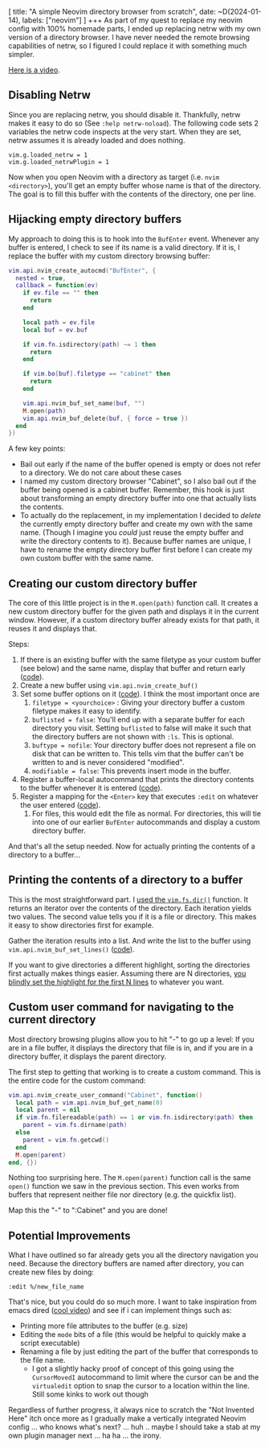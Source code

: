 [
    title: "A simple Neovim directory browser from scratch",
    date: ~D(2024-01-14),
    labels: ["neovim"]
]
+++
As part of my quest to replace my neovim config with 100% homemade parts, I ended up replacing netrw with my own version of a directory browser. I have never needed the remote browsing capabilities of netrw, so I figured I could replace it with something much simpler.


[Here is a video](https://gitlab.com/wake-sleeper/plugin-free-neovim/-/blob/db089219675cccb2a9016daa195368d2fbc80830/assets/file-navigation.mp4).


## Disabling Netrw

Since you are replacing netrw, you should disable it. Thankfully, netrw makes it easy to do so (See `:help netrw-noload`). The following code sets 2 variables the netrw code inspects at the very start. When they are set, netrw assumes it is already loaded and does nothing.

```
vim.g.loaded_netrw = 1
vim.g.loaded_netrwPlugin = 1
```

Now when you open Neovim with a directory as target (i.e. `nvim <directory>`), you'll get an empty buffer whose name is that of the directory. The goal is to fill this buffer with the contents of the directory, one per line.

## Hijacking empty directory buffers

My approach to doing this is to hook into the `BufEnter` event. Whenever any buffer is entered, I check to see if its name is a valid directory. If it is, I replace the buffer with my custom directory browsing buffer:

```lua
vim.api.nvim_create_autocmd("BufEnter", {
  nested = true,
  callback = function(ev)
    if ev.file == "" then
      return
    end

    local path = ev.file
    local buf = ev.buf

    if vim.fn.isdirectory(path) ~= 1 then
      return
    end

    if vim.bo[buf].filetype == "cabinet" then
      return
    end

    vim.api.nvim_buf_set_name(buf, "")
    M.open(path)
    vim.api.nvim_buf_delete(buf, { force = true })
  end
})
```

A few key points:
- Bail out early if the name of the buffer opened is empty or does not refer to a directory. We do not care about these cases
- I named my custom directory browser "Cabinet", so I also bail out if the buffer being opened is a cabinet buffer. Remember, this hook is just about transforming an empty directory buffer into one that actually lists the contents.
- To actually do the replacement, in my implementation I decided to _delete_ the currently empty directory buffer and create my own with the same name. (Though I imagine you _could_  just reuse the empty buffer and write the directory contents to it). Because buffer names are unique, I have to rename the empty directory buffer first before I can create my own custom buffer with the same name.


## Creating our custom directory buffer

The core of this little project is in the `M.open(path)` function call. It creates a new custom directory buffer for the given path and displays it in the current window. However, if a custom directory buffer already exists for that path, it reuses it and displays that.

Steps:
1. If there is an existing buffer with the same filetype as your custom buffer (see below) and the same name, display that buffer and return early ([code](https://gitlab.com/wake-sleeper/plugin-free-neovim/-/blob/db089219675cccb2a9016daa195368d2fbc80830/lua/cabinet.lua#L73)).
1. Create a new buffer using `vim.api.nvim_create_buf()`
1. Set some buffer options on it ([code](https://gitlab.com/wake-sleeper/plugin-free-neovim/-/blob/db089219675cccb2a9016daa195368d2fbc80830/lua/cabinet.lua#L85)). I think the most important once are
   1. `filetype = <yourchoice>` : Giving your directory buffer a custom filetype makes it easy to identify.
   1. `buflisted = false`: You'll end up with a separate buffer for each directory you visit. Setting `buflisted` to false will make it such that the directory buffers are not shown with `:ls`. This is optional. 
   1. `buftype = nofile`: Your directory buffer does not represent a file on disk that can be written to. This tells vim that the buffer can't be written to and is never considered "modified".
   1. `modifiable = false`: This prevents insert mode in the buffer.
1. Register a buffer-local autocommand that prints the directory contents to the buffer whenever it is entered ([code](https://gitlab.com/wake-sleeper/plugin-free-neovim/-/blob/db089219675cccb2a9016daa195368d2fbc80830/lua/cabinet.lua#L99)).
1. Register a mapping for the `<Enter>` key that executes `:edit` on whatever the user entered ([code](https://gitlab.com/wake-sleeper/plugin-free-neovim/-/blob/db089219675cccb2a9016daa195368d2fbc80830/lua/cabinet.lua#L109)).
   1. For files, this would edit the file as normal. For directories, this will tie into one of our earlier `BufEnter` autocommands and display a custom directory buffer.

And that's all the setup needed. Now for actually printing the contents of a directory to a buffer...

## Printing the contents of a directory to a buffer

This is the most straightforward part. I [used the `vim.fs.dir()`](https://gitlab.com/wake-sleeper/plugin-free-neovim/-/blob/db089219675cccb2a9016daa195368d2fbc80830/lua/cabinet.lua#L14) function. It returns an iterator over the contents of the directory. Each iteration yields two values. The second value tells you if it is a file or directory. This makes it easy to show directories first for example.

Gather the iteration results into a list. And write the list to  the buffer using `vim.api.nvim_buf_set_lines()` ([code](https://gitlab.com/wake-sleeper/plugin-free-neovim/-/blob/db089219675cccb2a9016daa195368d2fbc80830/lua/cabinet.lua#L44)).

If you want to give directories a different highlight, sorting the directories first actually makes things easier. Assuming there are N directories, [you blindly set the highlight for the first N lines](https://gitlab.com/wake-sleeper/plugin-free-neovim/-/blob/db089219675cccb2a9016daa195368d2fbc80830/lua/cabinet.lua#L59) to whatever you want.

## Custom user command for navigating to the current directory

Most directory browsing plugins allow you to hit "-" to go up a level: If you are in a file buffer, it displays the directory that file is in, and if you are in a directory buffer, it displays the parent directory.

The first step to getting that working is to create a custom command. This is the entire code for the custom command:

```lua
vim.api.nvim_create_user_command("Cabinet", function()
  local path = vim.api.nvim_buf_get_name(0)
  local parent = nil
  if vim.fn.filereadable(path) == 1 or vim.fn.isdirectory(path) then
    parent = vim.fs.dirname(path)
  else
    parent = vim.fn.getcwd()
  end
  M.open(parent)
end, {})
```

Nothing too surprising here. The `M.open(parent)` function call is the same `open()` function we saw in the previous section. This even works from buffers that represent neither file nor directory (e.g. the quickfix list).

Map this the "-" to ":Cabinet<CR>" and you are done!

## Potential Improvements

What I have outlined so far already gets you all the directory navigation you need. Because the directory buffers are named after directory, you can create new files by doing:

```
:edit %/new_file_name
```

That's nice, but you could do so much more. I want to take inspiration from emacs dired ([cool video](https://www.youtube.com/watch?v=8l4YVttibiI)) and see if i can implement things such as:
- Printing more file attributes to the buffer (e.g. size) 
- Editing the `mode` bits of a file (this would be helpful to quickly make a script executable)
- Renaming a file by just editing the part of the buffer that corresponds to the file name.
  - I got a slightly hacky proof of concept of this going using the `CursorMovedI` autocommand to limit where the cursor can be and the `virtualedit` option to snap the cursor to a location within the line. Still some kinks to work out though

Regardless of further progress, it always nice to scratch the "Not Invented Here" itch once more as I gradually make a vertically integrated Neovim config ... who knows what's next? ... huh .. maybe I should take a stab at my own plugin manager next ... ha ha ... the irony.
